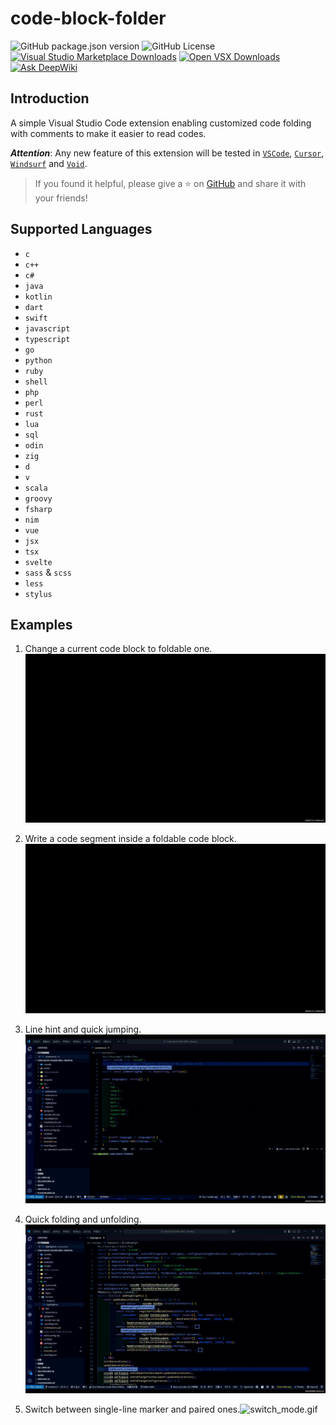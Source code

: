 # code-block-folder

![GitHub package.json version](https://img.shields.io/github/package-json/v/se-dev-pion/code-block-folder?color=11bb1f) ![GitHub License](https://img.shields.io/github/license/se-dev-pion/code-block-folder?color=282661) [![Visual Studio Marketplace Downloads](https://img.shields.io/visual-studio-marketplace/d/se-dev-pion.code-block-folder?label=ms-market+downloads&color=0078d4)](https://marketplace.visualstudio.com/items?itemName=se-dev-pion.code-block-folder) [![Open VSX Downloads](https://img.shields.io/open-vsx/dt/se-dev-pion/code-block-folder?label=open-vsx+downloads&color=c160ef)](https://open-vsx.org/extension/se-dev-pion/code-block-folder) [![Ask DeepWiki](https://deepwiki.com/badge.svg)](https://deepwiki.com/se-dev-pion/code-block-folder)

## Introduction

A simple Visual Studio Code extension enabling customized code folding with comments to make it easier to read codes.

***Attention***: Any new feature of this extension will be tested in [`VSCode`](https://code.visualstudio.com/), [`Cursor`](https://code.visualstudio.com/), [`Windsurf`](https://codeium.com/windsurf) and [`Void`](https://voideditor.com/).

> If you found it helpful, please give a ⭐ on [GitHub](https://github.com/se-dev-pion/code-block-folder) and share it with your friends!

## Supported Languages

- `c`
- `c++`
- `c#`
- `java`
- `kotlin`
- `dart`
- `swift`
- `javascript`
- `typescript`
- `go`
- `python`
- `ruby`
- `shell`
- `php`
- `perl`
- `rust`
- `lua`
- `sql`
- `odin`
- `zig`
- `d`
- `v`
- `scala`
- `groovy`
- `fsharp`
- `nim`
- `vue`
- `jsx`
- `tsx`
- `svelte`
- `sass` & `scss`
- `less`
- `stylus`

## Examples

1. Change a current code block to foldable one.![add_folding.gif](https://raw.githubusercontent.com/se-dev-pion/code-block-folder/refs/heads/main/images/add_folding.gif)

2. Write a code segment inside a foldable code block.![write_block.gif](https://raw.githubusercontent.com/se-dev-pion/code-block-folder/refs/heads/main/images/write_block.gif)

3. Line hint and quick jumping.![quick_jump.gif](https://raw.githubusercontent.com/se-dev-pion/code-block-folder/refs/heads/main/images/quick_jump.gif)

4. Quick folding and unfolding.![quick_fold.gif](https://raw.githubusercontent.com/se-dev-pion/code-block-folder/refs/heads/main/images/quick_fold.gif)

5. Switch between single-line marker and paired ones.![switch_mode.gif](https://raw.githubusercontent.com/se-dev-pion/code-block-folder/refs/heads/main/images/switch_mode.gif)
